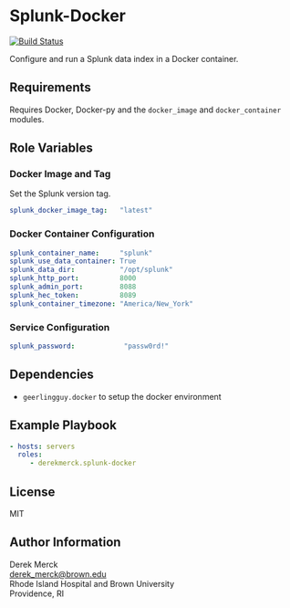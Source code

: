 Splunk-Docker
=============

[![Build Status](https://travis-ci.org/derekmerck/ansible-splunk-docker.svg?branch=master)](https://travis-ci.org/derekmerck/ansible-splunk-docker)

Configure and run a Splunk data index in a Docker container.


Requirements
------------

Requires Docker, Docker-py and the `docker_image` and `docker_container` modules.


Role Variables
--------------

### Docker Image and Tag

Set the Splunk version tag.

```yaml
splunk_docker_image_tag:   "latest"
```

### Docker Container Configuration

```yaml
splunk_container_name:     "splunk"
splunk_use_data_container: True
splunk_data_dir:           "/opt/splunk"
splunk_http_port:          8000
splunk_admin_port:         8088
splunk_hec_token:          8089
splunk_container_timezone: "America/New_York"
```

### Service Configuration

```yaml
splunk_password:            "passw0rd!"
```

Dependencies
------------

- `geerlingguy.docker` to setup the docker environment

Example Playbook
----------------

```yaml
- hosts: servers
  roles:
     - derekmerck.splunk-docker
```


License
-------

MIT

Author Information
------------------

Derek Merck  
<derek_merck@brown.edu>  
Rhode Island Hospital and Brown University  
Providence, RI  